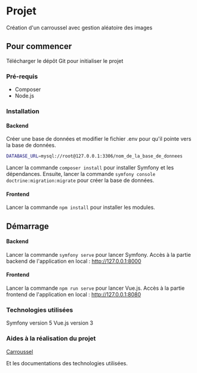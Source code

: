 # Projet

Création d'un carroussel avec gestion aléatoire des images

## Pour commencer

Télécharger le dépôt Git pour initialiser le projet

### Pré-requis

- Composer
- Node.js

### Installation

#### Backend
Créer une base de données et modifier le fichier .env pour qu'il pointe vers la base de données.
```bash
DATABASE_URL=mysql://root@127.0.0.1:3306/nom_de_la_base_de_donnees
```
Lancer la commande ``composer install`` pour installer Symfony et les dépendances.
Ensuite, lancer la commande ``symfony console doctrine:migration:migrate`` pour créer la base de données.

#### Frontend
Lancer la commande ``npm install`` pour installer les modules.

## Démarrage

#### Backend
Lancer la commande ``symfony serve`` pour lancer Symfony.
Accès à la partie backend de l'application en local : http://127.0.0.1:8000

#### Frontend
Lancer la commande ``npm run serve`` pour lancer Vue.js.
Accès à la partie frontend de l'application en local : http://127.0.0.1:8080

### Technologies utilisées

Symfony version 5
Vue.js version 3

### Aides à la réalisation du projet

[Carroussel](https://www.youtube.com/watch?v=YAhCVgKcis4)

Et les documentations des technologies utilisées.